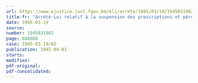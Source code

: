 ```yaml
---
url: https://www.ejustice.just.fgov.be/eli/arrete/1945/03/19/1945031902/justel
title-fr: "Arrêté-Loi relatif à la suspension des prescriptions et péremptions en matière civile et commerciale, aux déchéances en matière conventionnelle et à la prorogation de certains délais"
date: 1945-03-19
source:
number: 1945031902
page: 888888
case: 1945-03-19/02
publication: 1945-04-01
starts:
modifies:
pdf-original:
pdf-consolidated:
---
```


